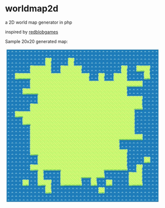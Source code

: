# worldmap2d
a 2D world map generator in php

inspired by [redblobgames](http://www-cs-students.stanford.edu/~amitp/game-programming/polygon-map-generation/)

Sample 20x20 generated map:

![sample image](sample.JPG "Sample")
